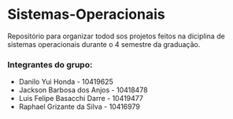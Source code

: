 # Sistemas-Operacionais
Repositório para organizar todod sos projetos feitos na diciplina de sistemas operacionais durante o 4 semestre da graduação.

### Integrantes do grupo:
- Danilo Yui Honda - 10419625
- Jackson Barbosa dos Anjos - 10418478
- Luis Felipe Basacchi Darre - 10419477
- Raphael Grizante da Silva - 10416979
